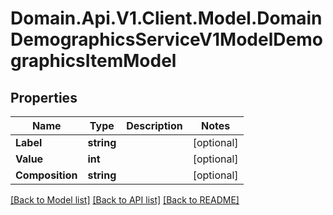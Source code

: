 # Domain.Api.V1.Client.Model.DomainDemographicsServiceV1ModelDemographicsItemModel
## Properties

Name | Type | Description | Notes
------------ | ------------- | ------------- | -------------
**Label** | **string** |  | [optional] 
**Value** | **int** |  | [optional] 
**Composition** | **string** |  | [optional] 

[[Back to Model list]](../README.md#documentation-for-models) [[Back to API list]](../README.md#documentation-for-api-endpoints) [[Back to README]](../README.md)

